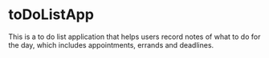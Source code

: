 # toDoListApp
This is a to do list application that helps users record notes of what to do for the day, which includes appointments, errands and deadlines. 

